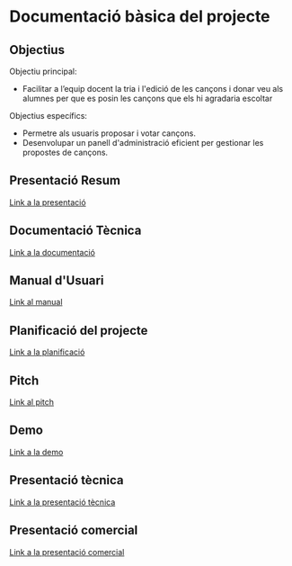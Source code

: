 # Documentació bàsica del projecte

## Objectius

Objectiu principal: 
- Facilitar a l’equip docent la tria i l'edició de les cançons i donar veu als alumnes per que es posin les cançons que els hi agradaria escoltar

Objectius específics:
- Permetre als usuaris proposar i votar cançons.
- Desenvolupar un panell d'administració eficient per gestionar les propostes de cançons.

## Presentació Resum

[Link a la presentació](https://github.com/inspedralbes/tr3-soundoclock/blob/main/doc/resum_2324_SoundOClock.pdf)

## Documentació Tècnica

[Link a la documentació](https://github.com/inspedralbes/tr3-soundoclock/blob/main/doc/Documentacio_Tecnica.pdf)

## Manual d'Usuari

[Link al manual](https://github.com/inspedralbes/tr3-soundoclock/blob/main/doc/I%20MANUAL%20D'USUARI.pdf)

## Planificació del projecte

[Link a la planificació](https://github.com/inspedralbes/tr3-soundoclock/blob/main/doc/B%20PLANIFICACI%C3%93.pdf)

## Pitch

[Link al pitch](https://drive.google.com/file/d/1z6l-2giClutrArK_DkhC3P9tWm7UwrBf/view?usp=drive_link)

## Demo

[Link a la demo](https://drive.google.com/file/d/1543woUbUey6t7w0lhd_7cvS5hgugDws3/view?usp=drive_link)

## Presentació tècnica

[Link a la presentació tècnica](https://drive.google.com/file/d/1RoSj4b98vgOnVYKDpTm2CvK4-P-lEnQ_/view?usp=drive_link)

## Presentació comercial

[Link a la presentació comercial](https://github.com/inspedralbes/tr3-soundoclock/blob/main/doc/comercial_2324_SoundOClock.pdf)
